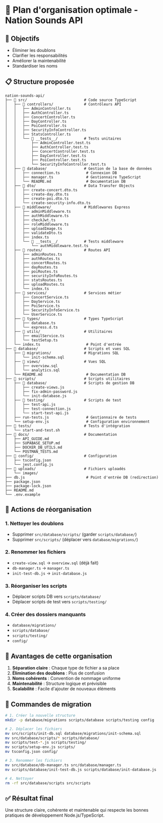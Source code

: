 # 📁 Plan d'organisation optimale - Nation Sounds API

## 🎯 Objectifs

- Éliminer les doublons
- Clarifier les responsabilités
- Améliorer la maintenabilité
- Standardiser les noms

## 📋 Structure proposée

```
nation-sounds-api/
├── 📁 src/                          # Code source TypeScript
│   ├── 📁 controllers/              # Contrôleurs API
│   │   ├── AdminController.ts
│   │   ├── AuthController.ts
│   │   ├── ConcertController.ts
│   │   ├── DayController.ts
│   │   ├── PoiController.ts
│   │   ├── SecurityInfoController.ts
│   │   ├── StatsController.ts
│   │   └── 📁 __tests__/            # Tests unitaires
│   │       ├── AdminController.test.ts
│   │       ├── AuthController.test.ts
│   │       ├── ConcertController.test.ts
│   │       ├── DayController.test.ts
│   │       ├── PoiController.test.ts
│   │       └── SecurityInfoController.test.ts
│   ├── 📁 database/                 # Gestion de la base de données
│   │   ├── connection.ts            # Connexion DB
│   │   ├── manager.ts               # Gestionnaire TypeScript
│   │   └── README.md                # Documentation DB
│   ├── 📁 dto/                      # Data Transfer Objects
│   │   ├── create-concert.dto.ts
│   │   ├── create-day.dto.ts
│   │   ├── create-poi.dto.ts
│   │   └── create-security-info.dto.ts
│   ├── 📁 middleware/               # Middlewares Express
│   │   ├── adminMiddleware.ts
│   │   ├── authMiddleware.ts
│   │   ├── checkJwt.ts
│   │   ├── roleMiddleware.ts
│   │   ├── uploadImage.ts
│   │   ├── validateDto.ts
│   │   ├── index.ts
│   │   └── 📁 __tests__/            # Tests middleware
│   │       └── authMiddleware.test.ts
│   ├── 📁 routes/                   # Routes API
│   │   ├── adminRoutes.ts
│   │   ├── authRoutes.ts
│   │   ├── concertRoutes.ts
│   │   ├── dayRoutes.ts
│   │   ├── poiRoutes.ts
│   │   ├── securityInfoRoutes.ts
│   │   ├── statsRoutes.ts
│   │   ├── uploadRoutes.ts
│   │   └── index.ts
│   ├── 📁 services/                 # Services métier
│   │   ├── ConcertService.ts
│   │   ├── DayService.ts
│   │   ├── PoiService.ts
│   │   ├── SecurityInfoService.ts
│   │   └── UserService.ts
│   ├── 📁 types/                    # Types TypeScript
│   │   ├── database.ts
│   │   └── express.d.ts
│   ├── 📁 utils/                    # Utilitaires
│   │   ├── emailService.ts
│   │   └── testSetup.ts
│   └── index.ts                     # Point d'entrée
├── 📁 database/                     # Scripts et vues SQL
│   ├── 📁 migrations/               # Migrations SQL
│   │   └── init-schema.sql
│   ├── 📁 views/                    # Vues SQL
│   │   ├── overview.sql
│   │   └── analytics.sql
│   └── README.md                    # Documentation DB
├── 📁 scripts/                      # Scripts utilitaires
│   ├── 📁 database/                 # Scripts de gestion DB
│   │   ├── create-views.js
│   │   ├── fix-admin-password.js
│   │   └── init-database.js
│   ├── 📁 testing/                  # Scripts de test
│   │   ├── test-api.js
│   │   ├── test-connection.js
│   │   └── start-test-api.js
│   ├── run-tests.js                 # Gestionnaire de tests
│   └── setup-env.js                 # Configuration environnement
├── 📁 tests/                        # Tests d'intégration
│   └── start-and-test.sh
├── 📁 docs/                         # Documentation
│   ├── API_GUIDE.md
│   ├── SUPABASE_SETUP.md
│   ├── DOCKER_DB_UTILS.md
│   └── POSTMAN_TESTS.md
├── 📁 config/                       # Configuration
│   ├── tsconfig.json
│   └── jest.config.js
├── 📁 uploads/                      # Fichiers uploadés
│   └── images/
├── db.js                            # Point d'entrée DB (redirection)
├── package.json
├── package-lock.json
├── README.md
└── .env.example
```

## 🔄 Actions de réorganisation

### 1. Nettoyer les doublons

- Supprimer `src/database/scripts/` (garder `scripts/database/`)
- Supprimer `src/scripts/` (déplacer vers `database/migrations/`)

### 2. Renommer les fichiers

- `create-view.sql` → `overview.sql` (déjà fait)
- `db-manager.ts` → `manager.ts`
- `init-test-db.js` → `init-database.js`

### 3. Réorganiser les scripts

- Déplacer scripts DB vers `scripts/database/`
- Déplacer scripts de test vers `scripts/testing/`

### 4. Créer des dossiers manquants

- `database/migrations/`
- `scripts/database/`
- `scripts/testing/`
- `config/`

## 📝 Avantages de cette organisation

1. **Séparation claire** : Chaque type de fichier a sa place
2. **Élimination des doublons** : Plus de confusion
3. **Noms cohérents** : Convention de nommage uniforme
4. **Maintenabilité** : Structure logique et prévisible
5. **Scalabilité** : Facile d'ajouter de nouveaux éléments

## 🚀 Commandes de migration

```bash
# 1. Créer la nouvelle structure
mkdir -p database/migrations scripts/database scripts/testing config

# 2. Déplacer les fichiers
mv src/scripts/init-db.sql database/migrations/init-schema.sql
mv src/database/scripts/* scripts/database/
mv scripts/test-*.js scripts/testing/
mv scripts/setup-env.js scripts/
mv tsconfig.json config/

# 3. Renommer les fichiers
mv src/database/db-manager.ts src/database/manager.ts
mv scripts/database/init-test-db.js scripts/database/init-database.js

# 4. Nettoyer
rm -rf src/database/scripts src/scripts
```

## ✅ Résultat final

Une structure claire, cohérente et maintenable qui respecte les bonnes pratiques de développement Node.js/TypeScript.
